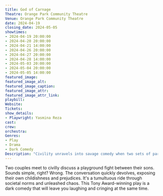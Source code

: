 ```yaml
---
title: God of Carnage
Theatre: Orange Park Community Theatre
Venue: Orange Park Community Theatre
date: 2024-04-19
closing_date: 2024-05-05
showtimes:
- 2024-04-19 20:00:00
- 2024-04-20 20:00:00
- 2024-04-21 14:00:00
- 2024-04-26 20:00:00
- 2024-04-27 20:00:00
- 2024-04-28 14:00:00
- 2024-05-03 20:00:00
- 2024-05-04 20:00:00
- 2024-05-05 14:00:00
featured_image: 
featured_image_alt: 
featured_image_caption: 
featured_image_attr: 
featured_image_attr_link: 
playbill:
Website: 
Tickets: 
show_details: 
- Playwright: Yasmina Reza
cast:
crew:
orchestra:
Genres:
- Play
- Drama
- Dark Comedy
Description: "Civility unravels into savage comedy when two sets of parents meet to discuss their children's playground spat."
---
```

Two couples meet to civilly discuss a playground fight between their sons. Sounds simple, right? Wrong. The conversation quickly devolves, exposing their own childishness and prejudices. It's a tumultuous ride through societal norms and unleashed chaos. This Tony Award-winning play is a dark comedy that will leave you laughing and cringing at the same time.